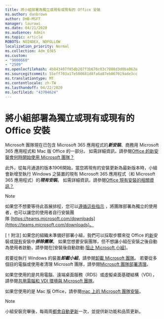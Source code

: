 ```yaml
---
title: 將小組部署為獨立或現有或現有的 Office 安裝
ms.author: danbrown
author: DHB-MSFT
manager: laurawi
ms.date: 04/21/2020
ms.audience: Admin
ms.topic: article
ROBOTS: NOINDEX, NOFOLLOW
localization_priority: Normal
ms.collection: Adm_O365
ms.custom:
- "9000660"
- "2509"
ms.openlocfilehash: 4b843407f05db207f3b676c03c7088d3d0ba062e
ms.sourcegitcommit: 55eff703a17e500681d8fa6a87eb067019ade3cc
ms.translationtype: MT
ms.contentlocale: zh-TW
ms.lasthandoff: 04/22/2020
ms.locfileid: "43704624"
---
```

# <a name="deploying-teams-as-standalone-or-with-new-or-existing-office-installations"></a>將小組部署為獨立或現有或現有的 Office 安裝

Microsoft 團隊現在已包含 Microsoft 365 應用程式的***新安裝***、商務用 Microsoft 365 應用程式和 Mac 版 Office 的一部分。 如需詳細資訊，請參閱[Office 的新安裝會何時開始使用 Microsoft 團隊？](https://docs.microsoft.com/deployoffice/teams-install#when-will-microsoft-teams-start-being-included-with-new-installations-of-office-365-proplus)

此外，從每月通道的版本1906開始，當您將現有的安裝更新為最新版本時，小組會新增至執行 Windows 之裝置的現有 Microsoft 365 應用程式（和 Microsoft 365 應用程式）的***現有安裝***。 如需詳細資訊，請參閱[Office 現有安裝的相關資訊？](https://docs.microsoft.com/deployoffice/teams-install#what-about-existing-installations-of-office-365-proplus)

> [!NOTE]
> 如果您不想要等待此首展排程，您可以[遵循這些指示](https://docs.microsoft.com/MicrosoftTeams/msi-deployment) ，將團隊部署為獨立的使用者，也可以讓您的使用者自行安裝團隊 [https://teams.microsoft.com/downloads](https://teams.microsoft.com/downloads)。

[！附注] 如果您的組織未準備好部署小組，我們可以採取步驟來從 Office 的[新](https://docs.microsoft.com/deployoffice/teams-install#how-to-exclude-microsoft-teams-from-new-installations-of-office-365-proplus)安裝或[現有](https://docs.microsoft.com/deployoffice/teams-install#use-group-policy-to-control-the-installation-of-microsoft-teams)安裝中***排除團隊***。 如果您想要安裝團隊，但不想讓小組在安裝之後自動為使用者啟動，請參閱在[安裝後自動啟動 [阻止 Microsoft 小組](https://docs.microsoft.com/deployoffice/teams-install#use-group-policy-to-prevent-microsoft-teams-from-starting-automatically-after-installation)]。

若要從執行 Windows 的裝置***卸載小組***，請參閱[卸載 Microsoft 團隊](https://support.office.com/article/3b159754-3c26-4952-abe7-57d27f5f4c81)。 若要從多個目的電腦或使用者清理 Microsoft 團隊，請參閱[Microsoft 團隊部署清理](https://docs.microsoft.com/microsoftteams/scripts/powershell-script-teams-deployment-clean-up)。

如果您使用的是共用電腦、遠端桌面服務（RDS）或虛擬桌面基礎結構（VDI），請參閱[共用電腦和 VDI 環境與 Microsoft 團隊](https://docs.microsoft.com/deployoffice/teams-install#shared-computer-and-vdi-environments-with-microsoft-teams)。

如果您使用的是 Mac 版 Office，請參閱[mac 上的 Microsoft 團隊安裝](https://docs.microsoft.com/deployoffice/teams-install#microsoft-teams-installations-on-a-mac)。

> [!NOTE]
> 小組安裝完畢後，每兩周[都會自動更新](https://docs.microsoft.com/deployoffice/teams-install#feature-and-quality-updates-for-microsoft-teams)一次，並提供新功能和品質更新。 